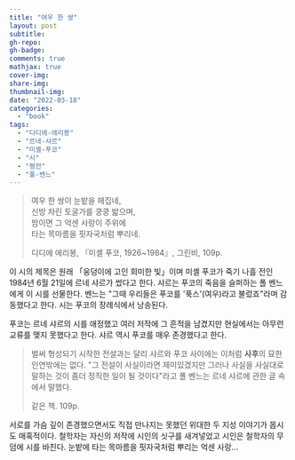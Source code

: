 ```yaml
---
title: "여우 한 쌍"
layout: post
subtitle: 
gh-repo:
gh-badge:
comments: true
mathjax: true
cover-img:
share-img: 
thumbnail-img:
date: "2022-03-18"
categories: 
  - "book"
tags: 
  - "디디에-에리봉"
  - "르네-샤르"
  - "미셸-푸코"
  - "시"
  - "평전"
  - "폴-벤느"
---
```


> 여우 한 쌍이 눈밭을 헤집네,  
> 신방 차린 토굴가를 쿵쿵 밟으며,  
> 밤이면 그 억센 사랑이 주위에  
> 타는 목마름을 핏자국처럼 뿌리네.
> 
> 디디에 에리봉, 『미셸 푸코, 1926~1984』, 그린비, 109p.

이 시의 제목은 원래 「웅덩이에 고인 희미한 빛」이며 미셸 푸코가 죽기 나흘 전인 1984년 6월 21일에 르네 샤르가 썼다고 한다. 샤르는 푸코의 죽음을 슬퍼하는 폴 벤느에게 이 시를 선물한다. 벤느는 "그때 우리들은 푸코를 '푹스'(여우)라고 불렀죠"라며 감동했다고 한다. 시는 푸코의 장례식에서 낭송된다.

푸코는 르네 샤르의 시를 애정했고 여러 저작에 그 흔적을 남겼지만 현실에서는 아무런 교류를 맺지 못했다고 한다. 샤르 역시 푸코를 매우 존경했다고 한다.

> 벌써 형성되기 시작한 전설과는 달리 샤르와 푸코 사이에는 이처럼 **사후**의 묘한 인연밖에는 없다. "그 전설이 사실이라면 재미있겠지만 그러나 사실을 사실대로 말하는 것이 좀더 정직한 일이 될 것이다"라고 폴 벤느는 르네 샤르에 관한 글 속에서 말했다.
> 
> 같은 책. 109p.

서로를 가슴 깊이 존경했으면서도 직접 만나지는 못했던 위대한 두 지성 이야기가 몹시도 매혹적이다. 철학자는 자신의 저작에 시인의 싯구를 새겨넣었고 시인은 철학자의 무덤에 시를 바친다. 눈밭에 타는 목마름을 핏자국처럼 뿌리는 억센 사랑...
